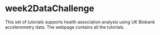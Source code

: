 # week2DataChallenge
This set of tutorials supports health association analysis using UK Biobank accelerometry data. The webpage contains all the tutorials. 
